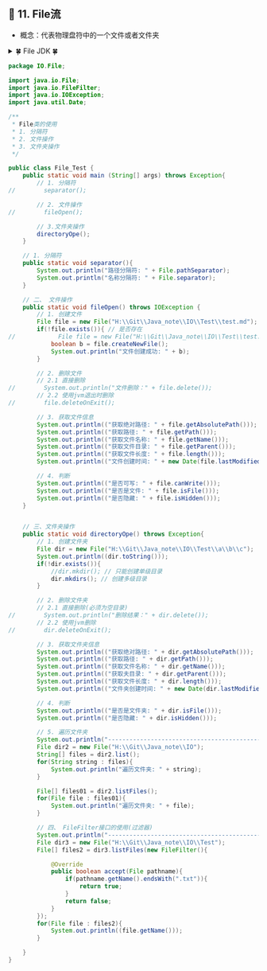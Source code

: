 ## &#127800; 11. File流
- 概念：代表物理盘符中的一个文件或者文件夹

<details>
<summary> &#127808; File JDK &#127808;</summary>

- java.lang.Object 
  - java.io.File 
- 构造方法
  - File(File parent, String child) 从父抽象路径名和子路径名字符串创建新的 File实例。  
  - File(String pathname) 通过将给定的路径名字符串转换为抽象路径名来创建新的 File实例。  
  - File(String parent, String child) 从父路径名字符串和子路径名字符串创建新的 File实例。  
  - File(URI uri) 通过将给定的 file: URI转换为抽象路径名来创建新的 File实例。  
- 常用方法
  - boolean canExecute() 测试应用程序是否可以执行此抽象路径名表示的文件。  
  - boolean canRead() 测试应用程序是否可以读取由此抽象路径名表示的文件。  
  - boolean canWrite() 测试应用程序是否可以修改由此抽象路径名表示的文件。  
  - int compareTo(File pathname) 比较两个抽象的路径名字典。  
  - boolean createNewFile() 当且仅当具有该名称的文件尚不存在时，原子地创建一个由该抽象路径名命名的新的空文件。  
  - static File createTempFile(String prefix, String suffix) 在默认临时文件目录中创建一个空文件，使用给定的前缀和后缀生成其名称。  
  - static File createTempFile(String prefix, String suffix, File directory) 在指定的目录中创建一个新的空文件，使用给定的前缀和后缀字符串生成其名称。  
  - boolean delete() 删除由此抽象路径名表示的文件或目录。  
  - void deleteOnExit() 请求在虚拟机终止时删除由此抽象路径名表示的文件或目录。  
  - boolean equals(Object obj) 测试此抽象路径名与给定对象的相等性。  
  - boolean exists() 测试此抽象路径名表示的文件或目录是否存在。  
  - File getAbsoluteFile() 返回此抽象路径名的绝对形式。  
  - String getAbsolutePath() 返回此抽象路径名的绝对路径名字符串。  
  - File getCanonicalFile() 返回此抽象路径名的规范形式。  
  - String getCanonicalPath() 返回此抽象路径名的规范路径名字符串。  
  - long getFreeSpace() 返回分区未分配的字节数 named此抽象路径名。  
  - String getName() 返回由此抽象路径名表示的文件或目录的名称。  
  - String getParent() 返回此抽象路径名的父 null的路径名字符串，如果此路径名未命名为父目录，则返回null。  
  - File getParentFile() 返回此抽象路径名的父，或抽象路径名 null如果此路径名没有指定父目录。  
  - String getPath() 将此抽象路径名转换为路径名字符串。  
  - long getTotalSpace() 通过此抽象路径名返回分区 named的大小。  
  - long getUsableSpace() 返回上的分区提供给该虚拟机的字节数 named此抽象路径名。 
  - int hashCode() 计算此抽象路径名的哈希码。  
  - boolean isAbsolute() 测试这个抽象路径名是否是绝对的。  
  - boolean isDirectory() 测试此抽象路径名表示的文件是否为目录。  
  - boolean isFile() 测试此抽象路径名表示的文件是否为普通文件。  
  - boolean isHidden() 测试此抽象路径名命名的文件是否为隐藏文件。  
  - long lastModified() 返回此抽象路径名表示的文件上次修改的时间。  
  - long length() 返回由此抽象路径名表示的文件的长度。  
  - String[] list() 返回一个字符串数组，命名由此抽象路径名表示的目录中的文件和目录。  
  - String[] list(FilenameFilter filter) 返回一个字符串数组，命名由此抽象路径名表示的目录中满足指定过滤器的文件和目录。  
  - File[] listFiles() 返回一个抽象路径名数组，表示由该抽象路径名表示的目录中的文件。  
  - File[] listFiles(FileFilter filter) 返回一个抽象路径名数组，表示由此抽象路径名表示的满足指定过滤器的目录中的文件和目录。  
  - File[] listFiles(FilenameFilter filter) 返回一个抽象路径名数组，表示由此抽象路径名表示的满足指定过滤器的目录中的文件和目录。  
  - static File[] listRoots() 列出可用的文件系统根。  
  - boolean mkdir() 创建由此抽象路径名命名的目录。  
  - boolean mkdirs() 创建由此抽象路径名命名的目录，包括任何必需但不存在的父目录。  
  - boolean renameTo(File dest) 重命名由此抽象路径名表示的文件。  
  - boolean setExecutable(boolean executable) 为此抽象路径名设置所有者的执行权限的便利方法。  
  - boolean setExecutable(boolean executable, boolean ownerOnly) 设置该抽象路径名的所有者或每个人的执行权限。  
  - boolean setLastModified(long time) 设置由此抽象路径名命名的文件或目录的最后修改时间。  
  - boolean setReadable(boolean readable) 一种方便的方法来设置所有者对此抽象路径名的读取权限。  
  - boolean setReadable(boolean readable, boolean ownerOnly) 设置此抽象路径名的所有者或每个人的读取权限。  
  - boolean setReadOnly() 标记由此抽象路径名命名的文件或目录，以便只允许读取操作。 
  - boolean setWritable(boolean writable) 一种方便的方法来设置所有者对此抽象路径名的写入权限。  
  - boolean setWritable(boolean writable, boolean ownerOnly) 设置此抽象路径名的所有者或每个人的写入权限。  
  - Path toPath() 返回从此抽象路径构造的java.nio.file.Path对象。  
  - String toString() 返回此抽象路径名的路径名字符串。  
  - URI toURI() 构造一个表示此抽象路径名的 file: URI。  
 
</details>

```java
package IO.File;

import java.io.File;
import java.io.FileFilter;
import java.io.IOException;
import java.util.Date;

/**
 * File类的使用
 * 1. 分隔符
 * 2. 文件操作
 * 3. 文件夹操作
 */

public class File_Test {
    public static void main (String[] args) throws Exception{
        // 1. 分隔符
//        separator();

        // 2. 文件操作
//        fileOpen();

        // 3.文件夹操作
        directoryOpe();
    }

    // 1. 分隔符
    public static void separator(){
        System.out.println("路径分隔符: " + File.pathSeparator);
        System.out.println("名称分隔符: " + File.separator);
    }

    // 二、 文件操作
    public static void fileOpen() throws IOException {
        // 1. 创建文件
        File file = new File("H:\\Git\\Java_note\\IO\\Test\\test.md");
        if(!file.exists()){ // 是否存在
//            File file = new File("H:\\Git\\Java_note\\IO\\Test\\test.md");
            boolean b = file.createNewFile();
            System.out.println("文件创建成功: " + b);
        }

        // 2. 删除文件
        // 2.1 直接删除
//        System.out.println("文件删除：" + file.delete());
        // 2.2 使用jvm退出时删除
//        file.deleteOnExit();

        // 3. 获取文件信息
        System.out.println(("获取绝对路径: " + file.getAbsolutePath()));
        System.out.println(("获取路径: " + file.getPath()));
        System.out.println(("获取文件名称: " + file.getName()));
        System.out.println(("获取文件目录: " + file.getParent()));
        System.out.println(("获取文件长度: " + file.length()));
        System.out.println(("文件创建时间: " + new Date(file.lastModified()).toLocaleString()));

        // 4. 判断
        System.out.println(("是否可写: " + file.canWrite()));
        System.out.println(("是否是文件: " + file.isFile()));
        System.out.println(("是否隐藏: " + file.isHidden()));
    }


    // 三、文件夹操作
    public static void directoryOpe() throws Exception{
        // 1. 创建文件夹
        File dir = new File("H:\\Git\\Java_note\\IO\\Test\\a\\b\\c");
        System.out.println((dir.toString()));
        if(!dir.exists()){
            //dir.mkdir(); // 只能创建单级目录
            dir.mkdirs(); // 创建多级目录
        }

        // 2. 删除文件夹
        // 2.1 直接删除(必须为空目录)
//        System.out.println("删除结果：" + dir.delete());
        // 2.2 使用jvm删除
//        dir.deleteOnExit();

        // 3. 获取文件夹信息
        System.out.println(("获取绝对路径: " + dir.getAbsolutePath()));
        System.out.println(("获取路径: " + dir.getPath()));
        System.out.println(("获取文件名称: " + dir.getName()));
        System.out.println(("获取夫目录: " + dir.getParent()));
        System.out.println(("获取文件长度: " + dir.length()));
        System.out.println(("文件夹创建时间: " + new Date(dir.lastModified()).toLocaleString()));

        // 4. 判断
        System.out.println(("是否是文件夹: " + dir.isFile()));
        System.out.println(("是否隐藏: " + dir.isHidden()));

        // 5. 遍历文件夹
        System.out.println("----------------------------------------------");
        File dir2 = new File("H:\\Git\\Java_note\\IO");
        String[] files = dir2.list();
        for(String string : files){
            System.out.println("遍历文件夹: " + string);
        }

        File[] files01 = dir2.listFiles();
        for(File file : files01){
            System.out.println("遍历文件夹: " + file);
        }

        // 四、 FileFilter接口的使用(过滤器)
        System.out.println("----------------------------------------------");
        File dir3 = new File("H:\\Git\\Java_note\\IO\\Test");
        File[] files2 = dir3.listFiles(new FileFilter(){

            @Override
            public boolean accept(File pathname){
                if(pathname.getName().endsWith(".txt")){
                    return true;
                }
                return false;
            }
        });
        for(File file : files2){
            System.out.println((file.getName()));
        }

    }
}
```